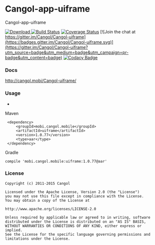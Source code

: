 # Cangol-app-uiframe

Cangol-app-uiframe

[![Download](https://api.bintray.com/packages/cangol/maven/Cangol-uiframe/images/download.svg) ](https://bintray.com/cangol/maven/Cangol-uiframe/_latestVersion)
[![Build Status](https://travis-ci.org/Cangol/Cangol-uiframe.svg?branch=master)](https://travis-ci.org/Cangol/Cangol-uiframe)
[![Coverage Status](https://coveralls.io/repos/github/Cangol/Cangol-uiframe/badge.svg?branch=master)](https://coveralls.io/github/Cangol/Cangol-uiframe?branch=master)
[![Join the chat at https://gitter.im/Cangol/Cangol-uiframe](https://badges.gitter.im/Cangol/Cangol-uiframe.svg)](https://gitter.im/Cangol/Cangol-uiframe?utm_source=badge&utm_medium=badge&utm_campaign=pr-badge&utm_content=badge)
[![Codacy Badge](https://api.codacy.com/project/badge/Grade/bd8879911fb44f758b23ecd8e276f2b1)](https://www.codacy.com/app/wxw404/Cangol-uiframe?utm_source=github.com&amp;utm_medium=referral&amp;utm_content=Cangol/Cangol-uiframe&amp;utm_campaign=Badge_Grade)
### Docs

http://cangol.mobi/Cangol-uiframe/

### Usage
-
Maven

     <dependency>
         <groupId>mobi.cangol.mobile</groupId>
         <artifactId>uiframe</artifactId>
         <version>1.0.77</version>
         <type>aar</type>
     </dependency>
Gradle
 
    compile 'mobi.cangol.mobile:uiframe:1.0.77@aar'

### License

    Copyright (c) 2011-2015 Cangol

    Licensed under the Apache License, Version 2.0 (the "License")
    you may not use this file except in compliance with the License.
    You may obtain a copy of the License at
    
    http://www.apache.org/licenses/LICENSE-2.0
    
    Unless required by applicable law or agreed to in writing, software
    distributed under the License is distributed on an "AS IS" BASIS,
    WITHOUT WARRANTIES OR CONDITIONS OF ANY KIND, either express or implied.
    See the License for the specific language governing permissions and
    limitations under the License.

